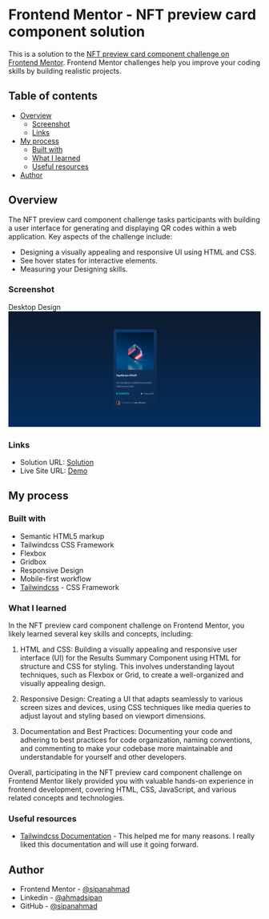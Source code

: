 # Frontend Mentor - NFT preview card component solution

This is a solution to the [NFT preview card component challenge on Frontend Mentor](https://www.frontendmentor.io/challenges/nft-preview-card-component-SbdUL_w0U). Frontend Mentor challenges help you improve your coding skills by building realistic projects. 

## Table of contents

- [Overview](#overview)
  - [Screenshot](#screenshot)
  - [Links](#links)
- [My process](#my-process)
  - [Built with](#built-with)
  - [What I learned](#what-i-learned)
  - [Useful resources](#useful-resources)
- [Author](#author)

## Overview
The NFT preview card component challenge tasks participants with building a user interface for generating and displaying QR codes within a web application. Key aspects of the challenge include:

   - Designing a visually appealing and responsive UI using HTML and CSS.
   - See hover states for interactive elements.
   - Measuring your Designing skills.

### Screenshot
Desktop Design
![](./desktop-design.png)

### Links

- Solution URL: [Solution](https://www.frontendmentor.io/solutions/results-summary-component-using-tailwindcss-ck5DtdRoNM)
- Live Site URL: [Demo](https://results-summary-component-tailwindcss.vercel.app/)

## My process

### Built with

- Semantic HTML5 markup
- Tailwindcss CSS Framework
- Flexbox
- Gridbox
- Responsive Design
- Mobile-first workflow
- [Tailwindcss](https://tailwindcss.com/) - CSS Framework


### What I learned

In the NFT preview card component challenge on Frontend Mentor, you likely learned several key skills and concepts, including:

1. HTML and CSS: Building a visually appealing and responsive user interface (UI) for the Results Summary Component using HTML for structure and CSS for styling. This involves understanding layout techniques, such as Flexbox or Grid, to create a well-organized and visually appealing design.

   
2. Responsive Design: Creating a UI that adapts seamlessly to various screen sizes and devices, using CSS techniques like media queries to adjust layout and styling based on viewport dimensions.

3. Documentation and Best Practices: Documenting your code and adhering to best practices for code organization, naming conventions, and commenting to make your codebase more maintainable and understandable for yourself and other developers.

Overall, participating in the NFT preview card component challenge on Frontend Mentor likely provided you with valuable hands-on experience in frontend development, covering HTML, CSS, JavaScript, and various related concepts and technologies.

### Useful resources

- [Tailwindcss Documentation](https://tailwindcss.com/docs/installation) - This helped me for many reasons. I really liked this documentation and will use it going forward.

## Author

- Frontend Mentor - [@sipanahmad](https://www.frontendmentor.io/profile/sipanahmad)
- Linkedin - [@ahmadsipan](https://www.linkedin.com/in/ahmadsipan/)
- GitHub - [@sipanahmad](https://github.com/sipanahmad)


